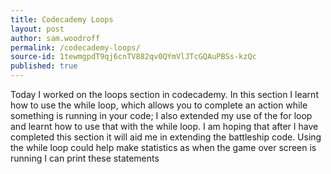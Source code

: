 ```yaml
---
title: Codecademy Loops
layout: post
author: sam.woodroff
permalink: /codecademy-loops/
source-id: 1tewmgpdT9qj6cnTV882qv0QYmVlJTcGQAuPBSs-kzQc
published: true
---
```

Today I worked on the loops section in codecademy. In this section I learnt how to use the while loop, which allows you to complete an action while something is running in your code; I also extended my use of the for loop and learnt how to use that with the while loop. I am hoping that after I have completed this section it will aid me in extending the battleship code. Using the while loop could help make statistics as when the game over screen is running I can print these statements

